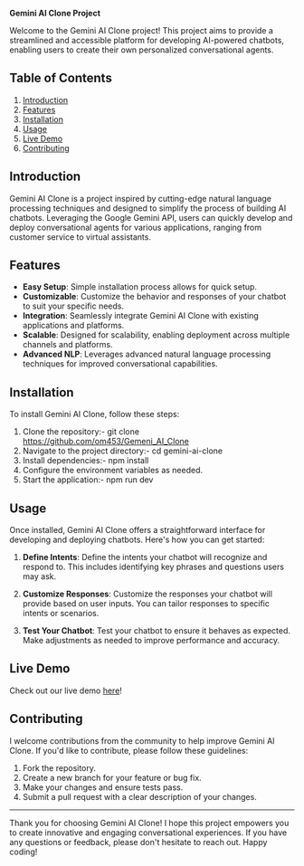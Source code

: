 **Gemini AI Clone Project**

Welcome to the Gemini AI Clone project! This project aims to provide a streamlined and accessible platform for developing AI-powered chatbots, enabling users to create their own personalized conversational agents.

## Table of Contents

1. [Introduction](#introduction)
2. [Features](#features)
3. [Installation](#installation)
4. [Usage](#usage)
5. [Live Demo](#live-demo)
6. [Contributing](#contributing)

## Introduction

Gemini AI Clone is a project inspired by cutting-edge natural language processing techniques and designed to simplify the process of building AI chatbots. Leveraging the Google Gemini API, users can quickly develop and deploy conversational agents for various applications, ranging from customer service to virtual assistants.

## Features

- **Easy Setup**: Simple installation process allows for quick setup.
- **Customizable**: Customize the behavior and responses of your chatbot to suit your specific needs.
- **Integration**: Seamlessly integrate Gemini AI Clone with existing applications and platforms.
- **Scalable**: Designed for scalability, enabling deployment across multiple channels and platforms.
- **Advanced NLP**: Leverages advanced natural language processing techniques for improved conversational capabilities.

## Installation

To install Gemini AI Clone, follow these steps:

1. Clone the repository:- git clone https://github.com/om453/Gemeni_AI_Clone
2. Navigate to the project directory:- cd gemini-ai-clone
3. Install dependencies:- npm install
4. Configure the environment variables as needed.
5. Start the application:- npm run dev


## Usage

Once installed, Gemini AI Clone offers a straightforward interface for developing and deploying chatbots. Here's how you can get started:

1. **Define Intents**: Define the intents your chatbot will recognize and respond to. This includes identifying key phrases and questions users may ask.

2. **Customize Responses**: Customize the responses your chatbot will provide based on user inputs. You can tailor responses to specific intents or scenarios.

3. **Test Your Chatbot**: Test your chatbot to ensure it behaves as expected. Make adjustments as needed to improve performance and accuracy.

## Live Demo

Check out our live demo [here](https://gemeni-ai-clone-2-0.vercel.app/)!

## Contributing

I welcome contributions from the community to help improve Gemini AI Clone. If you'd like to contribute, please follow these guidelines:

1. Fork the repository.
2. Create a new branch for your feature or bug fix.
3. Make your changes and ensure tests pass.
4. Submit a pull request with a clear description of your changes.

---

Thank you for choosing Gemini AI Clone! I hope this project empowers you to create innovative and engaging conversational experiences. If you have any questions or feedback, please don't hesitate to reach out. Happy coding!



